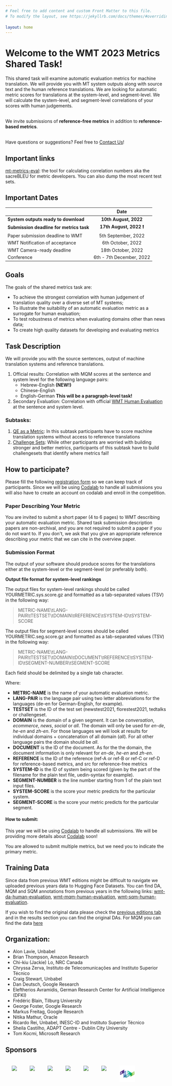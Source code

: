 ```yaml
---
# Feel free to add content and custom Front Matter to this file.
# To modify the layout, see https://jekyllrb.com/docs/themes/#overriding-theme-defaults

layout: home
---
```


# Welcome to the WMT 2023 Metrics Shared Task!

<p class="message">
  This shared task will examine automatic evaluation metrics for machine translation. We will provide you with MT system outputs along with source text and the human reference translations. We are looking for automatic metric scores for translations at the system-level, and segment-level. We will calculate the system-level, and segment-level correlations of your scores with human judgements.<br /><br />

  We invite submissions of <strong>reference-free metrics</strong> in addition to <strong>reference-based metrics</strong>.<br /><br />   
  
  Have questions or suggestions? Feel free to <a href="mailto:wmt-metrics@googlegroups.com">Contact Us</a>!
</p>

## Important links

[mt-metrics-eval](https://github.com/google-research/mt-metrics-eval): the tool for calculating correlation numbers aka the sacreBLEU for metric developers. You can also dump the most recent test sets.

## Important Dates

|  | Date |
| ----------- | :-----------: |
| **System outputs ready to download** | **10th August, 2022** |
| **Submission deadline for metrics task** | **17th August, 2022 ❗** |
| Paper submission deadline to WMT | 5th September, 2022 |
| WMT Notification of acceptance | 6th October, 2022 |
| WMT Camera-ready deadline | 18th October, 2022 |
| Conference | 6th - 7th December, 2022 |

## Goals

The goals of the shared metrics task are:

- To achieve the strongest correlation with human judgement of translation quality over a diverse set of MT systems;
- To illustrate the suitability of an automatic evaluation metric as a surrogate for human evaluation;
- To test robustness of metrics when evaluating domains other than news data;
- To create high quality datasets for developing and evaluating metrics

## Task Description

We will provide you with the source sentences, output of machine translation systems and reference translations.

1. Official results: Correlation with MQM scores at the sentence and system level for the following language pairs:
   - Hebrew-English **(NEW!)**
   - Chinese-English
   - English-German **This will be a paragraph-level task!**
2. Secondary Evaluation: Correlation with official [WMT Human Evaluation](http://www2.statmt.org/wmt23/translation-task.html) at the sentence and system level.

### Subtasks:

1. [QE as a Metric](./subtasks/qe/): In this subtask participants have to score machine translation systems without access to reference translations
2. [Challenge Sets](./subtasks/challenge/): While other participants are worried with building stronger and better metrics, participants of this subtask have to build challengesets that identify where metrics fail! 


## How to participate?

Please fill the following [registration form](https://forms.gle/UTBen7EBRJaMFttK6) so we can keep track of participants. Since we will be using [Codalab](https://codalab.lisn.upsaclay.fr/) to handle all submissions you will also have to create an account on codalab and enroll in the competition.

### Paper Describing Your Metric

You are invited to submit a short paper (4 to 6 pages) to WMT describing your automatic evaluation metric. Shared task submission description papers are non-archival, and you are not required to submit a paper if you do not want to. If you don't, we ask that you give an appropriate reference describing your metric that we can cite in the overview paper.

### Submission Format

The output of your software should produce scores for the translations either at the system-level or the segment-level (or preferably both). 

**Output file format for system-level rankings**

The output files for system-level rankings should be called YOURMETRIC.sys.score.gz and formatted as a tab-separated values (TSV) in the following way:

> METRIC-NAME\tLANG-PAIR\tTESTSET\tDOMAIN\tREFERENCE\tSYSTEM-ID\tSYSTEM-SCORE  
  
The output files for segment-level scores should be called YOURMETRIC.seg.score.gz and formatted as a tab-separated values (TSV) in the following way:

> METRIC-NAME\tLANG-PAIR\tTESTSET\tDOMAIN\tDOCUMENT\tREFERENCE\tSYSTEM-ID\tSEGMENT-NUMBER\tSEGMENT-SCORE

Each field should be delimited by a single tab character.

Where:

- **METRIC-NAME** is the name of your automatic evaluation metric.
- **LANG-PAIR** is the language pair using two letter abbreviations for the languages (de-en for German-English, for example).
- **TESTSET** is the ID of the test set (newstest2021, florestest2021, tedtalks or challengeset.
- **DOMAIN** is the domain of a given segment. It can be _conversation_, _ecommerce_, _news_, _social_ or _all_. The domain will only be used for *en-de*, *he-en* and *zh-en*. For those languages we will look at results for individual domains + concatenation of all domain (_all_). For all other language pairs the domain should be _all_.
- **DOCUMENT** is the ID of the document. As for the the domain, the document information is only relevant for *en-de*, *he-en* and *zh-en*.
- **REFERENCE** is the ID of the reference (ref-A or ref-B or ref-C or ref-D for reference-based metrics, and src for reference-free metrics
- **SYSTEM-ID** is the ID of system being scored (given by the part of the filename for the plain text file, uedin-syntax for example).
- **SEGMENT-NUMBER** is the line number starting from 1 of the plain text input files.
- **SYSTEM-SCORE** is the score your metric predicts for the particular system.
- **SEGMENT-SCORE** is the score your metric predicts for the particular segment.

#### How to submit:

This year we will be using [Codalab](https://codalab.lisn.upsaclay.fr/) to handle all submissions. We will be providing more details about [Codalab](https://codalab.lisn.upsaclay.fr/) soon!

You are allowed to submit multiple metrics, but we need you to indicate the primary metric.

## Training Data

Since data from previous WMT editions might be difficult to navigate we uploaded previous years data to Hugging Face Datasets. You can find DA, MQM and SQM annotations from previous years in the following links: [wmt-da-human-evaluation](RicardoRei/wmt-da-human-evaluation), [wmt-mqm-human-evaluation](RicardoRei/wmt-da-human-evaluation), [wmt-sqm-human-evaluation](RicardoRei/wmt-da-human-evaluation).

If you wish to find the original data please check the [previous editions tab](https://wmt-metrics-task.github.io/subtasks/previous/) and in the results section you can find the original DAs. For MQM you can find the data [here](https://github.com/google/wmt-mqm-human-evaluation)

## Organization:

- Alon Lavie, Unbabel
- Brian Thompson, Amazon Research
- Chi-kiu (Jackie) Lo, NRC Canada
- Chryssa Zerva, Instituto de Telecomunicações and Instituto Superior Técnico
- Craig Stewart, Unbabel
- Dan Deutsch, Google Research
- Eleftherios Avramidis, German Research Center for Artificial Intelligence (DFKI)
- Frédéric Blain, Tilburg University
- George Foster, Google Research
- Markus Freitag, Google Research
- Nitika Mathur, Oracle
- Ricardo Rei, Unbabel, INESC-ID and Instituto Superior Técnico
- Sheila Castilho, ADAPT Centre - Dublin City University
- Tom Kocmi, Microsoft Research

## Sponsors

<style>
	.column {
	  float: left;
	  padding: 20px;
	}
	
</style>
<div style="position: relative; width: 700px; height: 100px; min-height: 200px">    
    <div style="position: relative; bottom: 0px;">
	   <div class="column">
	     <img src="/public/css/google.png" height=70px width=auto>
	   </div>
	   <div class="column">
	     <img src="/public/css/unbabel.png" height=70px width=auto>
	   </div>
	   <div class="column">
	     <img src="/public/css/microsoft.jpeg" height=70px width=auto>
	   </div>
	</div>

<div style="position: relative; width: 700px; height: 100px; min-height: 200px">    
    <div style="position: relative; bottom: 0px;">
	   <div class="column">
	     <img src="/public/css/NRC-logo.png" height=70px width=auto>
	   </div>
	   <div class="column">
	     <img src="/public/css/IST.png" height=70px width=auto>
	   </div>
	   <div class="column">
	     <img src="/public/css/DFKI.jpeg" height=50px width=auto>
	   </div>
	   <div class="column">
	     <img src="/public/css/ADAPT.png" height=50px width=auto>
	   </div>
	</div>
